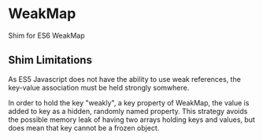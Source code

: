 WeakMap
=======

Shim for ES6 WeakMap

## Shim Limitations

As ES5 Javascript does not have the ability to use weak references, the key-value association must be held strongly somwhere.

In order to hold the key "weakly", a key property of WeakMap, the value is added to key as a hidden, randomly named property. This strategy avoids the possible memory leak of having two arrays holding keys and values, but does mean that key cannot be a frozen object.
